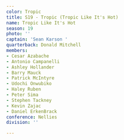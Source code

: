 ```yaml
---
color: Tropic
title: S19 - Tropic (Tropic Like It's Hot)
name: Tropic Like It's Hot
season: 19
photo: ''
captain: 'Sean Karson '
quarterback: Donald Mitchell
members:
- Cesar Azabache
- Antonio Campanelli
- Ashley Hollander
- Barry Mauck
- Patrick McIntyre
- Udochi Onwubiko
- Haley Ruben
- Peter Sima
- Stephen Tackney
- Kevin Zajac
- Daniel ErkenBrack
conference: Nellies
division: ''

---
```


